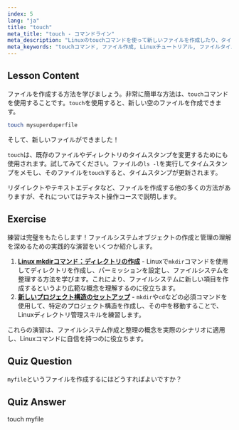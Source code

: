 ```yaml
---
index: 5
lang: "ja"
title: "touch"
meta_title: "touch - コマンドライン"
meta_description: "Linuxのtouchコマンドを使って新しいファイルを作成したり、タイムスタンプを更新したりする方法を学びましょう。この初心者向けのガイドは、ファイル管理を理解するのに役立ちます。"
meta_keywords: "touchコマンド, ファイル作成, Linuxチュートリアル, ファイルタイムスタンプ, 初心者向けLinux, Linuxガイド, 基本コマンド"
---
```


## Lesson Content

ファイルを作成する方法を学びましょう。非常に簡単な方法は、`touch`コマンドを使用することです。`touch`を使用すると、新しい空のファイルを作成できます。

```bash
touch mysuperduperfile
```

そして、新しいファイルができました！

`touch`は、既存のファイルやディレクトリのタイムスタンプを変更するためにも使用されます。試してみてください。ファイルの`ls -l`を実行してタイムスタンプをメモし、そのファイルを`touch`すると、タイムスタンプが更新されます。

リダイレクトやテキストエディタなど、ファイルを作成する他の多くの方法がありますが、それについてはテキスト操作コースで説明します。

## Exercise

練習は完璧をもたらします！ファイルシステムオブジェクトの作成と管理の理解を深めるための実践的な演習をいくつか紹介します。

1. **[Linux mkdirコマンド：ディレクトリの作成](https://labex.io/ja/labs/linux-linux-mkdir-command-directory-creating-209739)** - Linuxで`mkdir`コマンドを使用してディレクトリを作成し、パーミッションを設定し、ファイルシステムを整理する方法を学びます。これにより、ファイルシステムに新しい項目を作成するというより広範な概念を理解するのに役立ちます。
2. **[新しいプロジェクト構造のセットアップ](https://labex.io/ja/labs/linux-setting-up-a-new-project-structure-387859)** - `mkdir`や`cd`などの必須コマンドを使用して、特定のプロジェクト構造を作成し、その中を移動することで、Linuxディレクトリ管理スキルを練習します。

これらの演習は、ファイルシステム作成と整理の概念を実際のシナリオに適用し、Linuxコマンドに自信を持つのに役立ちます。

## Quiz Question

`myfile`というファイルを作成するにはどうすればよいですか？

## Quiz Answer

touch myfile